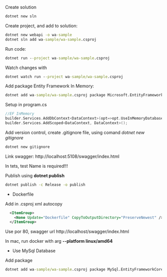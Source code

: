 Create solution

```cmd
dotnet new sln
```

Create project, and add to solution:

```cmd
dotnet new webapi -o wa-sample
dotnet sln add wa-sample/wa-sample.csproj
```

Run code:

```cmd
dotnet run --project wa-sample/wa-sample.csproj
```

Watch changes with

```cmd
dotnet watch run --project wa-sample/wa-sample.csproj
```

Add package Entity Framework In Memory:
```cmd
dotnet add wa-sample/wa-sample.csproj package Microsoft.EntityFrameworkCore.InMemory
```

Setup in program.cs

```c
//EF InMemory
builder.Services.AddDbContext<DataContext>(opt=>opt.UseInMemoryDatabase ("Database"));
builder.Services.AddScoped<DataContext, DataContext>();
```

Add version control, create .gitignore file, using comand *dotnet new gitignore*

```cmd
dotnet new gitignore
```


Link swagger: http://localhost:5108/swagger/index.html


In tets, test Name is required!!!

Publish using **dotnet publish**

```cmd
dotnet publish -c Release -o publish
```

* Dockerfile 

Add in .csproj xml autocopy

```xml
  <ItemGroup>
    <None Update="Dockerfile" CopyToOutputDirectory="PreserveNewest" />
  </ItemGroup>
```

Use por 80, swagger url http://localhost/swagger/index.html

In mac, run docker with arg **--platform linux/amd64**

* Use MySql Database

Add package

```cmd
dotnet add wa-sample/wa-sample.csproj package MySql.EntityFrameworkCore
```
